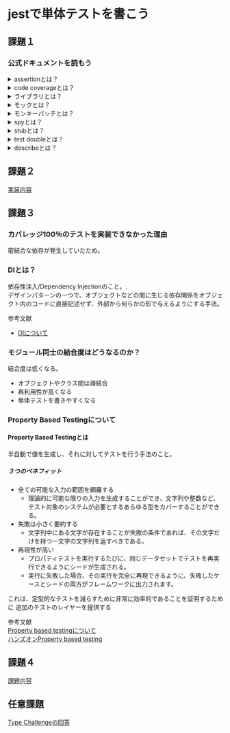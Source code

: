 # jestで単体テストを書こう

## 課題１
### 公式ドキュメントを読もう

<details>
    <summary>assertionとは？</summary>
    テスト結果が期待値と同じであるのかの真偽判定を行い、意図と異なる値が検出された場合、テストを失敗させる
</details>

<details>
    <summary>code coverageとは？</summary>
    テスト対象となるロジック全体の中で、テストが行われた部分が占める割合
</details>

<details>
    <summary>ライブラリとは？</summary>
**JavaScriptのテストツールには種類がある**
- テストランナー
- テストフレームワーク
- アサーションライブラリ
- DOMテスティングライブラリ
- E2Eライブラリ
</details>

<details>
    <summary>モックとは？</summary>
テスト対象が依存コンポーネントを呼び出した時に取得できる値を用意し、さらに呼び出した時に与えた値を記録(スタブとモックの機能を保持)

テスト対象が既に実装された依存コンポーネントを呼び出した値や回数を検証するテスト

自作した`MockFn`
```javascript
function fn(impl = () => {}) {
  const mockFn = (...args) => {
    mockFn.mock.calls.push(args)
    return impl(...args)
  }
  mockFn.mock = {calls: []}
  return mockFn
}
```
</details>

<details>
    <summary>モンキーパッチとは？</summary>
    システムソフトウェアを補完するために、プログラムをその時その場の実行範囲内で拡張または修正するというテクニックである。モンキーパッチの影響はその時その場のプロセス（プログラムの実行インスタンス）だけに限定されて、プログラム本体には及ばない

**参考文献**
- [モンキーパンチングについて](https://bit.ly/3pibWQ4)
</details>

<details>
    <summary>spyとは？</summary>
テスト対象が依存コンポーネントを呼び出したときに取得できる値を用意し、さらに呼び出したときに与えた値を記録する。（スタブとモックの機能を持つ）

テスト対象が既に実装された依存コンポーネントを呼び出した値や回数を検証するテスト
</details>


<details>
    <summary>stubとは？</summary>
テスト対象が依存コンポーネントを呼び出した時に取得できる値を用意。

依存コンポーネントから取得できる値が変化した時、テスト対象の挙動がどう変化する確認するテスト。
</details>

<details>
    <summary>test doubleとは？</summary>
テストダブルとは、テスト実行時に、テスト対象が依存しているコンポーネントと置換

- スタブ
- モック
- スパイ　など
</details>

<details>
    <summary>describeとは？</summary>
describeは、いくつかの関連するテストをまとめたブロックを作成  
複数のテストをdescribeにまとめることで、テスト結果がグループごとに出力  
テストの数が増えてくると、describeでテストをグループに分ける事で管理が容易
</details>

## 課題２
[実装内容](https://github.com/jp-knj/praha/tree/main/test/01_jest%E3%81%A7%E5%8D%98%E4%BD%93%E3%83%86%E3%82%B9%E3%83%88%E3%82%92%E6%9B%B8%E3%81%93%E3%81%86/implementation)

## 課題３
### カバレッジ100％のテストを実装できなかった理由
密結合な依存が発生していたため。

### DIとは？
依存性注入/Dependency Injectionのこと。.  
デザインパターンの一つで、オブジェクトなどの間に生じる依存関係をオブジェクト内のコードに直接記述せず、外部から何らかの形で与えるようにする手法。

参考文献
- [DIについて](https://e-words.jp/w/%E4%BE%9D%E5%AD%98%E6%80%A7%E6%B3%A8%E5%85%A5.html#:~:text=%E4%BE%9D%E5%AD%98%E6%80%A7%E6%B3%A8%E5%85%A5%20%E3%80%90DI%E3%80%91%20Dependency,%E4%B8%8E%E3%81%88%E3%82%8B%E3%82%88%E3%81%86%E3%81%AB%E3%81%99%E3%82%8B%E6%89%8B%E6%B3%95%E3%80%82)
### モジュール同士の結合度はどうなるのか？
結合度は低くなる。
- オブジェクトやクラス間は疎結合
- 再利用性が高くなる
- 単体テストを書きやすくなる

### Property Based Testingについて
#### Property Based Testingとは
半自動で値を生成し、それに対してテストを行う手法のこと。
##### ３つのベネフィット
- 全ての可能な入力の範囲を網羅する
    - 理論的に可能な限りの入力を生成することができ、文字列や整数など、テスト対象のシステムが必要とするあらゆる型をカバーすることができる。
- 失敗は小さく要約する
    - 文字列中にある文字が存在することが失敗の条件であれば、その文字だけを持つ一文字の文字列を返すべきである。
- 再現性が高い
    - プロパティテストを実行するたびに、同じデータセットでテストを再実行できるようにシードが生成される。
    - 実行に失敗した場合、その実行を完全に再現できるように、失敗したケースとシードの両方がフレームワークに出力されます。

これは、定型的なテストを減らすために非常に効率的であることを証明するために
追加のテストのレイヤーを提供する

参考文献  
[Property based testingについて](https://medium.com/criteo-engineering/introduction-to-property-based-testing-f5236229d237)  
[ハンズオンProperty based testing](https://github.com/dubzzz/fast-check/blob/main/documentation/HandsOnPropertyBased.md)

## 課題４
[課題内容](https://github.com/jp-knj/praha/blob/main/test/01_jest%E3%81%A7%E5%8D%98%E4%BD%93%E3%83%86%E3%82%B9%E3%83%88%E3%82%92%E6%9B%B8%E3%81%93%E3%81%86/implementation/error-middleware.ts)

## 任意課題
[Type Challengeの回答](https://zenn.dev/ignorant_kenji/scraps/52f2fc03f42e6b)